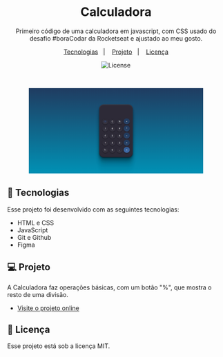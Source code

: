 <h1 align="center"> Calculadora </h1>

<p align="center">
Primeiro código de uma calculadora em javascript, com CSS usado do desafio #boraCodar da Rocketseat e ajustado ao meu gosto. <br/>

</p>

<p align="center">
  <a href="#-tecnologias">Tecnologias</a>&nbsp;&nbsp;&nbsp;|&nbsp;&nbsp;&nbsp;
  <a href="#-projeto">Projeto</a>&nbsp;&nbsp;&nbsp;|&nbsp;&nbsp;&nbsp;
  <a href="#memo-licença">Licença</a>
</p>

<p align="center">
  <img alt="License" src="https://img.shields.io/static/v1?label=license&message=MIT&color=49AA26&labelColor=000000">
</p>

<br>

<p align="center">
  <img alt="projeto Habits" src="./assets/calculator.png" width="80%">
</p>

## 🚀 Tecnologias

Esse projeto foi desenvolvido com as seguintes tecnologias:

- HTML e CSS
- JavaScript
- Git e Github
- Figma

## 💻 Projeto

A Calculadora faz operações básicas, com um botão "%", que mostra o resto de uma divisão.

- [Visite o projeto online](https://fmtgomes.github.io/Calculator/)

## :memo: Licença

Esse projeto está sob a licença MIT.
